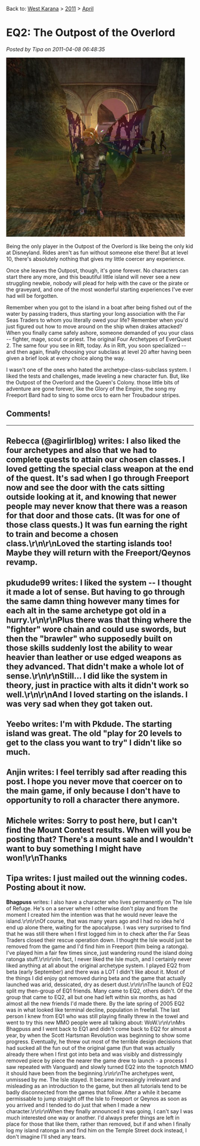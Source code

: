 Back to: [West Karana](/posts/westkarana.md) > [2011](/posts/2011/westkarana.md) > [April](./westkarana.md)
# EQ2: The Outpost of the Overlord

*Posted by Tipa on 2011-04-08 06:48:35*

[![](../../../uploads/2011/04/EverQuest2-2011-04-08-07-32-27-24-480x480.jpg "Alone in the Outpost")](../../../uploads/2011/04/EverQuest2-2011-04-08-07-32-27-24.jpg)

Being the only player in the Outpost of the Overlord is like being the only kid at Disneyland. Rides aren't as fun without someone else there! But at level 10, there's absolutely nothing that gives my little coercer any experience.

Once she leaves the Outpost, though, it's gone forever. No characters can start there any more, and this beautiful little island will never see a new struggling newbie, nobody will plead for help with the cave or the pirate or the graveyard, and one of the most wonderful starting experiences I've ever had will be forgotten.

Remember when you got to the island in a boat after being fished out of the water by passing traders, thus starting your long association with the Far Seas Traders to whom you literally owed your life? Remember when you'd just figured out how to move around on the ship when drakes attacked? When you finally came safely ashore, someone demanded of you your class -- fighter, mage, scout or priest. The original Four Archetypes of EverQuest 2. The same four you see in Rift, today. As in Rift, you soon specialized -- and then again, finally choosing your subclass at level 20 after having been given a brief look at every choice along the way.

I wasn't one of the ones who hated the archetype-class-subclass system. I liked the tests and challenges, made leveling a new character fun. But, like the Outpost of the Overlord and the Queen's Colony. those little bits of adventure are gone forever, like the Glory of the Empire, the song my Freeport Bard had to sing to some orcs to earn her Troubadour stripes.

## Comments!
---
**Rebecca (@agirlirlblog)** writes: I also liked the four archetypes and also that we had to complete quests to attain our chosen classes. I loved getting the special class weapon at the end of the quest. It's sad when I go through Freeport now and see the door with the cats sitting outside looking at it, and knowing that newer people may never know that there was a reason for that door and those cats. (It was for one of those class quests.) It was fun earning the right to train and become a chosen class.\r\n\r\nLoved the starting islands too! Maybe they will return with the Freeport/Qeynos revamp.
---
**pkudude99** writes: I liked the system -- I thought it made a lot of sense.  But having to go through the same damn thing however many times for each alt in the same archetype got old in a hurry.\r\n\r\nPlus there was that thing where the "fighter" wore chain and could use swords, but then the "brawler" who supposedly built on those skills suddenly lost the ability to wear heavier than leather or use edged weapons as they advanced.  That didn't make a whole lot of sense.\r\n\r\nStill... I did like the system in theory, just in practice with alts it didn't work so well.\r\n\r\nAnd I loved starting on the islands.  I was very sad when they got taken out.
---
**Yeebo** writes: I'm with Pkdude.  The starting island was great.  The old "play for 20 levels to get to the class you want to try" I didn't like so much.
---
**Anjin** writes: I feel terribly sad after reading this post. I hope you never move that coercer on to the main game, if only because I don't have to opportunity to roll a character there anymore.
---
**Michele** writes: Sorry to post here, but I can't find the Mount Contest results. When will you be posting that? There's a mount sale and I wouldn't want to buy something I might have won!\r\nThanks
---
**Tipa** writes: I just mailed out the winning codes. Posting about it now.
---
**Bhagpuss** writes: I also have a character who lives permanently on The Isle of Refuge. He's on a server where I otherwise don't play and from the moment I created him the intention was that he would never leave the island.\r\n\r\nOf course, that was many years ago and I had no idea he'd end up alone there, waiting for the apocalypse. I was very surprised to find that he was still there when I first logged him in to check after the Far Seas Traders closed their rescue operation down. I thought the Isle would just be removed from the game and I'd find him in Freeport (him being a ratonga). I've played him a fair few times since, just wandering round the island doing ratonga stuff.\r\n\r\nIn fact, I never liked the Isle much, and I certainly never liked anything at all about the original archetype system. I played EQ2 from beta (early September) and there was a LOT I didn't like about it. Most of the things I did enjoy got removed during beta and the game that actually launched was arid, dessicated, dry as desert dust.\r\n\r\nThe launch of EQ2 split my then-group of EQ1 friends. Many came to EQ2, others didn't. Of the group that came to EQ2, all but one had left within six months, as had almost all the new friends I'd made there. By the late spring of 2005 EQ2 was in what looked like terminal decline, population in freefall. The last person I knew from EQ1 who was still playing finally threw in the towel and went to try this new MMO people were all talking about: WoW.\r\n\r\nMrs Bhagpuss and I went back to EQ1 and didn't come back to EQ2 for almost a year, by when the Scott Hartsman Revolution was beginning to show some progress. Eventually, he threw out most of the terrible design decisions that had sucked all the fun out of the original game (fun that was actually already there when I first got into beta and was visibly and distressingly removed piece by piece the nearer the game drew to launch - a process I saw repeated with Vanguard) and slowly turned EQ2 into the topnotch MMO it should have been from the beginning.\r\n\r\nThe archetypes went, unmissed by me. The Isle stayed. It became increasingly irrelevant and misleading as an introduction to the game, but then all tutorials tend to be badly disconnected from the games that follow. After a while it became permissable to jump straight off the Isle to Freeport or Qeynos as soon as you arrived and I tended to do just that when I made a new character.\r\n\r\nWhen they finally announced it was going, I can't say I was much interested one way or another. I'd always prefer things are left in place for those that like them, rather than removed, but if and when I finally log my island ratonga in and find him on the Temple Street dock instead, I don't imagine I'll shed any tears.
